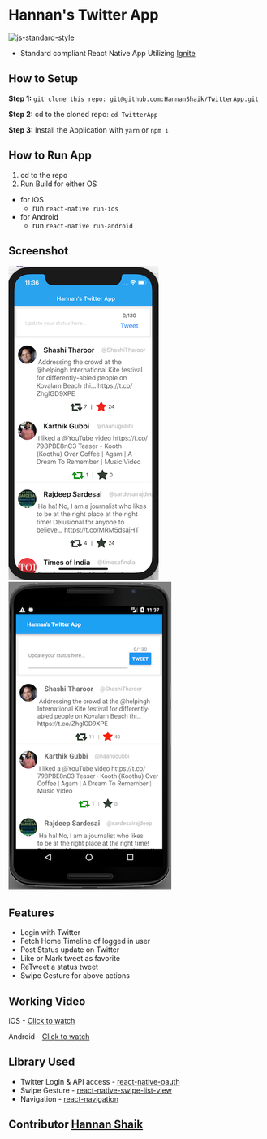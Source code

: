 #  Hannan's Twitter App
[![js-standard-style](https://img.shields.io/badge/code%20style-standard-brightgreen.svg?style=flat)](http://standardjs.com/)

* Standard compliant React Native App Utilizing [Ignite](https://github.com/infinitered/ignite)

## How to Setup

**Step 1:** `git clone this repo: git@github.com:HannanShaik/TwitterApp.git`

**Step 2:** cd to the cloned repo: `cd TwitterApp`

**Step 3:** Install the Application with `yarn` or `npm i`

## How to Run App

1. cd to the repo
2. Run Build for either OS
  * for iOS
    * run `react-native run-ios`
  * for Android
    * run `react-native run-android`

## Screenshot

![iOS](screenshot/iOS.png)
![Android](screenshot/Android.png)

## Features

* Login with Twitter
* Fetch Home Timeline of logged in user
* Post Status update on Twitter
* Like or Mark tweet as favorite
* ReTweet a status tweet
* Swipe Gesture for above actions

## Working Video

iOS - [Click to watch](https://drive.google.com/open?id=1OBSskwz39n7E5MysOXmHPx4E6inD6x82) 

Android - [Click to watch](https://drive.google.com/open?id=1SC6G7oq8IFNq0WtcesKPfMnoMGpesJ9d)

## Library Used

* Twitter Login & API access -  [react-native-oauth](https://github.com/fullstackreact/react-native-oauth)
* Swipe Gesture - [react-native-swipe-list-view](https://github.com/jemise111/react-native-swipe-list-view)
* Navigation - [react-navigation](https://github.com/react-navigation/react-navigation)

## Contributor [Hannan Shaik](http://hannanshaik.com)